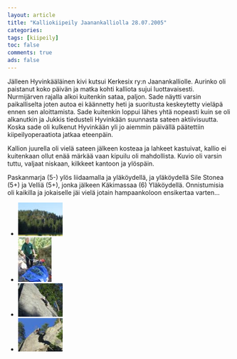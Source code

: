 ```yaml
---
layout: article 
title: "Kalliokiipeily Jaanankalliolla 28.07.2005" 
categories: 
tags: [kiipeily]
toc: false 
comments: true 
ads: false 
---
```


Jälleen Hyvinkääläinen kivi kutsui Kerkesix ry:n Jaanankalliolle.
Aurinko oli paistanut koko päivän ja matka kohti kalliota sujui
luottavaisesti. Nurmijärven rajalla alkoi kuitenkin sataa, paljon. Sade
näytti varsin paikalliselta joten autoa ei käännetty heti ja suoritusta
keskeytetty vieläpä ennen sen aloittamista. Sade kuitenkin loppui lähes
yhtä nopeasti kuin se oli alkanutkin ja Jukkis tiedusteli Hyvinkään
suunnasta sateen aktiivisuutta. Koska sade oli kulkenut Hyvinkään yli jo
aiemmin päivällä päätettiin kiipeilyoperaatiota jatkaa eteenpäin.

Kallion juurella oli vielä sateen jälkeen kosteaa ja lahkeet kastuivat,
kallio ei kuitenkaan ollut enää märkää vaan kipuilu oli mahdollista.
Kuvio oli varsin tuttu, valjaat niskaan, kilkkeet kantoon ja ylöspäin.

Paskanmarja (5-) ylös liidaamalla ja yläköydellä, ja yläköydellä Sile
Stonea (5+) ja Velliä (5+), jonka jälkeen Käkimassaa (6) Yläköydellä.
Onnistumisia oli kaikilla ja jokaiselle jäi vielä jotain hampaankoloon
ensikertaa varten...

<div class="th-grid image-gallery" markdown="1">

-   [![](/images/kalliokiipeily-jaanankalliolla-28.07.2005/Thumbnails/kiipeilykalliolla20050728_01b.jpg)](/images/kalliokiipeily-jaanankalliolla-28.07.2005/kiipeilykalliolla20050728_01b.jpg)
-   [![](/images/kalliokiipeily-jaanankalliolla-28.07.2005/Thumbnails/kiipeilykalliolla20050728_02b.jpg)](/images/kalliokiipeily-jaanankalliolla-28.07.2005/kiipeilykalliolla20050728_02b.jpg)
-   [![](/images/kalliokiipeily-jaanankalliolla-28.07.2005/Thumbnails/kiipeilykalliolla20050728_03b.jpg)](/images/kalliokiipeily-jaanankalliolla-28.07.2005/kiipeilykalliolla20050728_03b.jpg)
-   [![](/images/kalliokiipeily-jaanankalliolla-28.07.2005/Thumbnails/kiipeilykalliolla20050728_04b.jpg)](/images/kalliokiipeily-jaanankalliolla-28.07.2005/kiipeilykalliolla20050728_04b.jpg)

</div>
